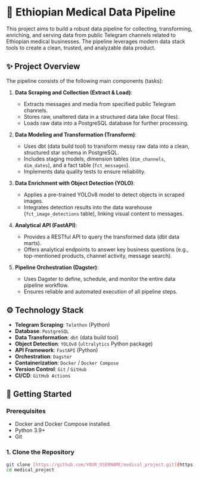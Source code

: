 # 💊 Ethiopian Medical Data Pipeline

This project aims to build a robust data pipeline for collecting, transforming, enriching, and serving data from public Telegram channels related to Ethiopian medical businesses. The pipeline leverages modern data stack tools to create a clean, trusted, and analyzable data product.

## ✨ Project Overview

The pipeline consists of the following main components (tasks):

1.  **Data Scraping and Collection (Extract & Load)**:
    * Extracts messages and media from specified public Telegram channels.
    * Stores raw, unaltered data in a structured data lake (local files).
    * Loads raw data into a PostgreSQL database for further processing.

2.  **Data Modeling and Transformation (Transform)**:
    * Uses dbt (data build tool) to transform messy raw data into a clean, structured star schema in PostgreSQL.
    * Includes staging models, dimension tables (`dim_channels`, `dim_dates`), and a fact table (`fct_messages`).
    * Implements data quality tests to ensure reliability.

3.  **Data Enrichment with Object Detection (YOLO)**:
    * Applies a pre-trained YOLOv8 model to detect objects in scraped images.
    * Integrates detection results into the data warehouse (`fct_image_detections` table), linking visual content to messages.

4.  **Analytical API (FastAPI)**:
    * Provides a RESTful API to query the transformed data (dbt data marts).
    * Offers analytical endpoints to answer key business questions (e.g., top-mentioned products, channel activity, message search).

5.  **Pipeline Orchestration (Dagster)**:
    * Uses Dagster to define, schedule, and monitor the entire data pipeline workflow.
    * Ensures reliable and automated execution of all pipeline steps.

## ⚙️ Technology Stack

* **Telegram Scraping**: `Telethon` (Python)
* **Database**: `PostgreSQL`
* **Data Transformation**: `dbt` (data build tool)
* **Object Detection**: `YOLOv8` (`ultralytics` Python package)
* **API Framework**: `FastAPI` (Python)
* **Orchestration**: `Dagster`
* **Containerization**: `Docker` / `Docker Compose`
* **Version Control**: `Git` / `GitHub`
* **CI/CD**: `GitHub Actions`

## 🚀 Getting Started

### Prerequisites

* Docker and Docker Compose installed.
* Python 3.9+
* Git

### 1. Clone the Repository

```bash
git clone [https://github.com/YOUR_USERNAME/medical_project.git](https://github.com/YOUR_USERNAME/medical_project.git)
cd medical_project